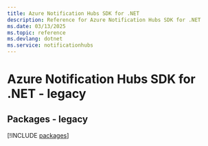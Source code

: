 ```yaml
---
title: Azure Notification Hubs SDK for .NET
description: Reference for Azure Notification Hubs SDK for .NET
ms.date: 03/13/2025
ms.topic: reference
ms.devlang: dotnet
ms.service: notificationhubs
---
```

# Azure Notification Hubs SDK for .NET - legacy
## Packages - legacy
[!INCLUDE [packages](notification-hubs-index.md)]
